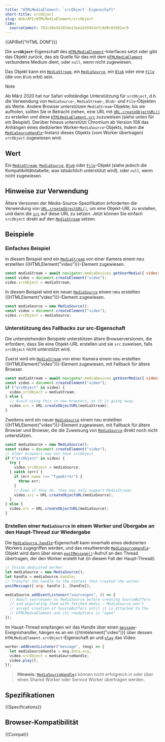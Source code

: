 ```yaml
---
title: "HTMLMediaElement: `srcObject`-Eigenschaft"
short-title: srcObject
slug: Web/API/HTMLMediaElement/srcObject
l10n:
  sourceCommit: 702cd9e4d2834e13aea345943efc8d0c03d92ec9
---
```


{{APIRef("HTML DOM")}}

Die **`srcObject`**-Eigenschaft des
[`HTMLMediaElement`](/de/docs/Web/API/HTMLMediaElement)-Interfaces setzt oder gibt das Objekt zurück, das als Quelle für das mit dem [`HTMLMediaElement`](/de/docs/Web/API/HTMLMediaElement) verbundene Medium dient, oder `null`, wenn nicht zugewiesen.

Das Objekt kann ein [`MediaStream`](/de/docs/Web/API/MediaStream), ein [`MediaSource`](/de/docs/Web/API/MediaSource), ein
[`Blob`](/de/docs/Web/API/Blob) oder eine [`File`](/de/docs/Web/API/File) (die von `Blob` erbt) sein.

> [!NOTE]
> Ab März 2020 hat nur Safari vollständige Unterstützung für `srcObject`, d.h. die Verwendung von `MediaSource`-, `MediaStream`-, `Blob`- und `File`-Objekten als Werte. Andere Browser unterstützen `MediaStream`-Objekte; bis sie aufholen, sollten Sie in Betracht ziehen, eine URL mit [`URL.createObjectURL()`](/de/docs/Web/API/URL/createObjectURL_static) zu erstellen und diese [`HTMLMediaElement.src`](/de/docs/Web/API/HTMLMediaElement/src) zuzuweisen (siehe unten für ein Beispiel). Darüber hinaus unterstützt Chromium ab Version 108 das Anhängen eines dedizierten Worker-`MediaSource`-Objekts, indem die [`MediaSourceHandle`](/de/docs/Web/API/MediaSourceHandle)-Instanz dieses Objekts (vom Worker übertragen) `srcObject` zugewiesen wird.

## Wert

Ein [`MediaStream`](/de/docs/Web/API/MediaStream), [`MediaSource`](/de/docs/Web/API/MediaSource), [`Blob`](/de/docs/Web/API/Blob) oder
[`File`](/de/docs/Web/API/File)-Objekt (siehe jedoch die Kompatibilitätstabelle, was tatsächlich unterstützt wird), oder `null`, wenn nicht zugewiesen.

## Hinweise zur Verwendung

Ältere Versionen der Media-Source-Spezifikation erforderten die Verwendung von
[`URL.createObjectURL()`](/de/docs/Web/API/URL/createObjectURL_static), um eine Objekt-URL zu erstellen, und dann die [`src`](/de/docs/Web/API/HTMLMediaElement/src) auf diese URL zu setzen. Jetzt können Sie einfach `srcObject` direkt auf den [`MediaStream`](/de/docs/Web/API/MediaStream) setzen.

## Beispiele

### Einfaches Beispiel

In diesem Beispiel wird ein [`MediaStream`](/de/docs/Web/API/MediaStream) von einer Kamera einem neu erstellten {{HTMLElement("video")}}-Element zugewiesen.

```js
const mediaStream = await navigator.mediaDevices.getUserMedia({ video: true });
const video = document.createElement("video");
video.srcObject = mediaStream;
```

In diesem Beispiel wird ein neuer [`MediaSource`](/de/docs/Web/API/MediaSource) einem neu erstellten {{HTMLElement("video")}}-Element zugewiesen.

```js
const mediaSource = new MediaSource();
const video = document.createElement("video");
video.srcObject = mediaSource;
```

### Unterstützung des Fallbacks zur src-Eigenschaft

Die untenstehenden Beispiele unterstützen ältere Browserversionen, die erfordern, dass Sie eine Objekt-URL erstellen und sie `src` zuweisen, falls `srcObject` nicht unterstützt wird.

Zuerst wird ein [`MediaStream`](/de/docs/Web/API/MediaStream) von einer Kamera einem neu erstellten
{{HTMLElement("video")}}-Element zugewiesen, mit Fallback für ältere Browser.

```js
const mediaStream = await navigator.mediaDevices.getUserMedia({ video: true });
const video = document.createElement("video");
if ("srcObject" in video) {
  video.srcObject = mediaStream;
} else {
  // Avoid using this in new browsers, as it is going away.
  video.src = URL.createObjectURL(mediaStream);
}
```

Zweitens wird ein neuer [`MediaSource`](/de/docs/Web/API/MediaSource) einem neu erstellten
{{HTMLElement("video")}}-Element zugewiesen, mit Fallback für ältere Browser und Browser, die die Zuweisung von [`MediaSource`](/de/docs/Web/API/MediaSource) direkt noch nicht unterstützen.

```js
const mediaSource = new MediaSource();
const video = document.createElement("video");
// Older browsers may not have srcObject
if ("srcObject" in video) {
  try {
    video.srcObject = mediaSource;
  } catch (err) {
    if (err.name !== "TypeError") {
      throw err;
    }
    // Even if they do, they may only support MediaStream
    video.src = URL.createObjectURL(mediaSource);
  }
} else {
  video.src = URL.createObjectURL(mediaSource);
}
```

### Erstellen einer `MediaSource` in einem Worker und Übergabe an den Haupt-Thread zur Wiedergabe

Die [`MediaSource.handle`](/de/docs/Web/API/MediaSource/handle)-Eigenschaft kann innerhalb eines dedizierten Workers zugegriffen werden, und das resultierende [`MediaSourceHandle`](/de/docs/Web/API/MediaSourceHandle)-Objekt wird dann über einen [`postMessage()`](/de/docs/Web/API/DedicatedWorkerGlobalScope/postMessage)-Aufruf an den Thread übertragen, der den Worker erstellt hat (in diesem Fall der Haupt-Thread):

```js
// Inside dedicated worker
let mediaSource = new MediaSource();
let handle = mediaSource.handle;
// Transfer the handle to the context that created the worker
postMessage({ arg: handle }, [handle]);

mediaSource.addEventListener("sourceopen", () => {
  // Await sourceopen on MediaSource before creating SourceBuffers
  // and populating them with fetched media — MediaSource won't
  // accept creation of SourceBuffers until it is attached to the
  // HTMLMediaElement and its readyState is "open"
});
```

Im Haupt-Thread empfangen wir das Handle über einen [`message`](/de/docs/Web/API/Worker/message_event)-Ereignishandler, hängen es an ein {{htmlelement("video")}} über dessen `HTMLMediaElement.srcObject`-Eigenschaft an und [`play`](/de/docs/Web/API/HTMLMediaElement/play) das Video:

```js
worker.addEventListener("message", (msg) => {
  let mediaSourceHandle = msg.data.arg;
  video.srcObject = mediaSourceHandle;
  video.play();
});
```

> **Hinweis:** [`MediaSourceHandle`](/de/docs/Web/API/MediaSourceHandle)s können nicht erfolgreich in oder über einen Shared Worker oder Service Worker übertragen werden.

## Spezifikationen

{{Specifications}}

## Browser-Kompatibilität

{{Compat}}
